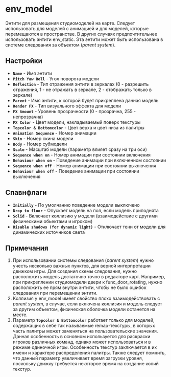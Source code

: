 ﻿# env_model
Энтити для размещения студиомоделей на карте. Следует использовать для моделей с анимацией и для моделей, которые перемещаются в пространстве. В других случаях предпочтительнее использовать энтити env_static. Эта энтити может быть использована в системе следования за объектом (*parent system*).

## Настройки
- **`Name`** - Имя энтити 
- **`Pitch Yaw Roll`** - Угол поворота модели
- **`Reflection`** - Тип отражения энтити в зеркалах (0 - разрешить отражения, 1 - не отражать в зеркале, 2 - отображать только в зеркале)
- **`Parent`** - Имя энтити, к которой будет прикреплена данная модель
- **`Render FX`** - Тип визуального эффекта для модели
- **`FX Amount`** - Уровень прозрачности (0 - прозрачна, 255 - непрозрачна)
- **`FX Color`** - Цвет модели, накладываемый поверх текстуры 
- **`Topcolor & Bottomcolor`** - Цвет верха и цвет низа из палитры 
- **`Animation Sequence`** - Номер анимации
- **`Skin`** - Номер скина модели
- **`Body`** - Номер субмодели
- **`Scale`** - Масштаб модели (параметр влияет сразу на три оси) 
- **`Sequence when on`** - Номер анимации при состоянии включения
- **`Behaviour when on`** - Поведение анимации при включенном состоянии
- **`Sequence when off`** - Номер анимации при состоянии выключения
- **`Behaviour when off`** - Поведение анимации при состоянии выключения 

## Спавнфлаги
- **`Initially`** - По умолчанию поведение модели выключено
- **`Drop to floor`** - Опускает модель на пол, если модель приподнята 
- **`Solid`** - Включает коллизию у модели (взаимодействие с другими физическими обьектами и игроком)
- **`Disable shadows (for dynamic light)`** - Отключает тени от модели для динамических источников света 

## Примечания
1. При использовании системы следования (*parent system*) нужно учесть несколько важных пунктов, для верной интерпретации движком игры. Для создания схемы следования, нужно расположить модель достаточно точно в редакторе карт. Например, при прикреплении студиомодели двери к func_door_rotating, нужно расположить ее прям внутри энтити, чтобы не было ошибок следования при перемещении энтити.
2. Коллизия у env_model имеет свойство плохо взаимодействовать с *parent system*, в случае, если включена коллизия и модель следует за другим объектом, физическая оболочка модели останется на месте. 
3. Параметр **`Topcolor & Bottomcolor`** работает только для моделей, содержащих в себе так называемые remap-текстуры, в которых часть палитры может заменяться на пользовательские значения. Данная особенность в основном используется для раскраски игроков различных команд, однако может использоваться и в режиме одиночной игры. Особенность текстур заключается в их имени и характере распределения палитры. Также следует помнить, что данный параметр увеличивает время загрузки уровня, поскольку движку требуется некоторое время на создание копий текстур.
